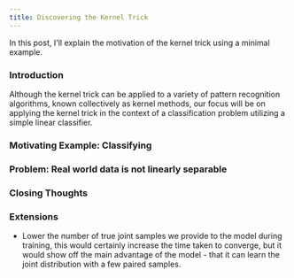 ```yaml
---
title: Discovering the Kernel Trick
---
```


In this post, I'll explain the motivation of the kernel trick using a minimal example.

### Introduction
Although the kernel trick can be applied to a variety of pattern recognition algorithms, known collectively as kernel methods, our focus will be on applying the kernel trick in the context of a classification problem utilizing a simple linear classifier.

### Motivating Example: Classifying

### Problem: Real world data is not linearly separable 


### 

### 

### Closing Thoughts


### Extensions

* Lower the number of true joint samples we provide to the model during training, this would certainly increase the time taken to converge, but it would show off the main advantage of the model - that it can learn the joint distribution with a few paired samples.

<script src="https://cdn.mathjax.org/mathjax/latest/MathJax.js?config=TeX-AMS-MML_HTMLorMML" type="text/javascript"></script>
